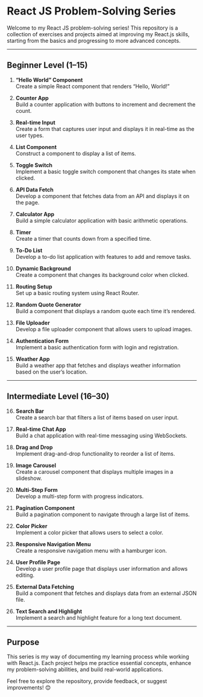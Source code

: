 # React JS Problem-Solving Series

Welcome to my React JS problem-solving series! This repository is a collection of exercises and projects aimed at improving my React.js skills, starting from the basics and progressing to more advanced concepts. 

---

## Beginner Level (1–15)

1. **“Hello World” Component**  
   Create a simple React component that renders “Hello, World!”

2. **Counter App**  
   Build a counter application with buttons to increment and decrement the count.

3. **Real-time Input**  
   Create a form that captures user input and displays it in real-time as the user types.

4. **List Component**  
   Construct a component to display a list of items.

5. **Toggle Switch**  
   Implement a basic toggle switch component that changes its state when clicked.

6. **API Data Fetch**  
   Develop a component that fetches data from an API and displays it on the page.

7. **Calculator App**  
   Build a simple calculator application with basic arithmetic operations.

8. **Timer**  
   Create a timer that counts down from a specified time.

9. **To-Do List**  
   Develop a to-do list application with features to add and remove tasks.

10. **Dynamic Background**  
    Create a component that changes its background color when clicked.

11. **Routing Setup**  
    Set up a basic routing system using React Router.

12. **Random Quote Generator**  
    Build a component that displays a random quote each time it’s rendered.

13. **File Uploader**  
    Develop a file uploader component that allows users to upload images.

14. **Authentication Form**  
    Implement a basic authentication form with login and registration.

15. **Weather App**  
    Build a weather app that fetches and displays weather information based on the user’s location.

---

## Intermediate Level (16–30)

16. **Search Bar**  
    Create a search bar that filters a list of items based on user input.

17. **Real-time Chat App**  
    Build a chat application with real-time messaging using WebSockets.

18. **Drag and Drop**  
    Implement drag-and-drop functionality to reorder a list of items.

19. **Image Carousel**  
    Create a carousel component that displays multiple images in a slideshow.

20. **Multi-Step Form**  
    Develop a multi-step form with progress indicators.

21. **Pagination Component**  
    Build a pagination component to navigate through a large list of items.

22. **Color Picker**  
    Implement a color picker that allows users to select a color.

23. **Responsive Navigation Menu**  
    Create a responsive navigation menu with a hamburger icon.

24. **User Profile Page**  
    Develop a user profile page that displays user information and allows editing.

25. **External Data Fetching**  
    Build a component that fetches and displays data from an external JSON file.

26. **Text Search and Highlight**  
    Implement a search and highlight feature for a long text document.

---

## Purpose
This series is my way of documenting my learning process while working with React.js. Each project helps me practice essential concepts, enhance my problem-solving abilities, and build real-world applications.

Feel free to explore the repository, provide feedback, or suggest improvements! 😊
